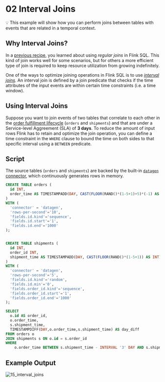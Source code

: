 # 02 Interval Joins

:bulb: This example will show how you can perform joins between tables with events that are related in a temporal context.

## Why Interval Joins?

In a [previous recipe](../01/01_regular_joins.md), you learned about using _regular joins_ in Flink SQL. This kind of join works well for some scenarios, but for others a more efficient type of join is required to keep resource utilization from growing indefinitely.

One of the ways to optimize joining operations in Flink SQL is to use [_interval joins_](https://ci.apache.org/projects/flink/flink-docs-stable/dev/table/streaming/joins.html#interval-joins). An interval join is defined by a join predicate that checks if the time attributes of the input events are within certain time constraints (i.e. a time window).

## Using Interval Joins

Suppose you want to join events of two tables that correlate to each other in the [order fulfillment lifecycle](https://en.wikipedia.org/wiki/Order_fulfillment) (`orders` and `shipments`) and that are under a Service-level Aggreement (SLA) of **3 days**. To reduce the amount of input rows Flink has to retain and optimize the join operation, you can define a time constraint in the `WHERE` clause to bound the time on both sides to that specific interval using a `BETWEEN` predicate.

## Script

The source tables (`orders` and `shipments`) are backed by the built-in [`datagen` connector](https://ci.apache.org/projects/flink/flink-docs-stable/dev/table/connectors/datagen.html), which continuously generates rows in memory.

```sql
CREATE TABLE orders (
  id INT,
  order_time AS TIMESTAMPADD(DAY, CAST(FLOOR(RAND()*(1-5+1)+5)*(-1) AS INT), CURRENT_TIMESTAMP)
)
WITH (
  'connector' = 'datagen',
  'rows-per-second'='10',
  'fields.id.kind'='sequence',
  'fields.id.start'='1',
  'fields.id.end'='1000'
);


CREATE TABLE shipments (
  id INT,
  order_id INT,
  shipment_time AS TIMESTAMPADD(DAY, CAST(FLOOR(RAND()*(1-5+1)) AS INT), CURRENT_TIMESTAMP)
)
WITH (
  'connector' = 'datagen',
  'rows-per-second'='5',
  'fields.id.kind'='random',
  'fields.id.min'='0',
  'fields.order_id.kind'='sequence',
  'fields.order_id.start'='1',
  'fields.order_id.end'='1000'
);

SELECT
  o.id AS order_id,
  o.order_time,
  s.shipment_time,
  TIMESTAMPDIFF(DAY,o.order_time,s.shipment_time) AS day_diff
FROM orders o
JOIN shipments s ON o.id = s.order_id
WHERE 
    o.order_time BETWEEN s.shipment_time - INTERVAL '3' DAY AND s.shipment_time;
```

## Example Output

![15_interval_joins](https://user-images.githubusercontent.com/23521087/102237138-9ce30c80-3ef4-11eb-969f-8f157b249ebb.png)
